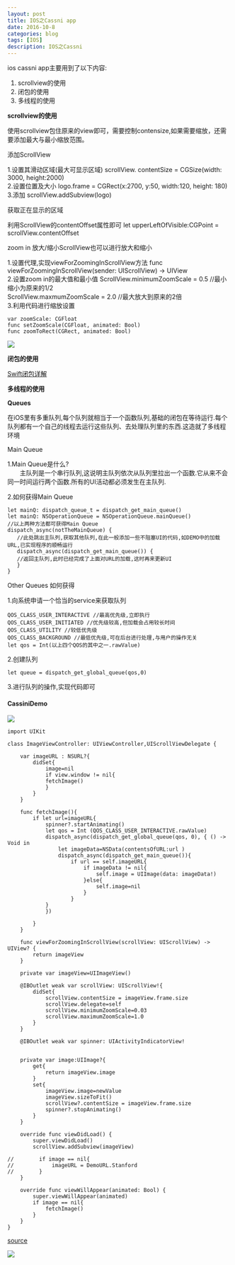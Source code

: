 ```yaml
---
layout: post
title: IOS之Cassni app
date: 2016-10-8
categories: blog
tags: [IOS]
description: IOS之Cassni
---
```



ios cassni app主要用到了以下内容:

1. scrollview的使用
2. 闭包的使用
3. 多线程的使用

**scrollview的使用**  

使用scrollview包住原来的view即可，需要控制contensize,如果需要缩放，还需要添加最大与最小缩放范围。

添加ScrollView

1.设置其滑动区域(最大可显示区域)  scrollView. contentSize = CGSize(width: 3000, height:2000)    
2.设置位置及大小 logo.frame = CGRect(x:2700, y:50, width:120, height: 180)    
3.添加 scrollView.addSubview(logo)    

获取正在显示的区域  

利用ScrollView的contentOffset属性即可 let upperLeftOfVisible:CGPoint = scrollView.contentOffset

zoom in 放大/缩小ScrollView也可以进行放大和缩小

1.设置代理,实现viewForZoomingInScrollView方法 func viewForZoomingInScrollView(sender: UIScrollView) -> UIView   
2.设置zoom in的最大值和最小值 ScrollView.minimumZoomScale = 0.5 //最小缩小为原来的1/2   
ScrollView.maxmumZoomScale = 2.0 //最大放大到原来的2倍     
3.利用代码进行缩放设置  

```
var zoomScale: CGFloat 
func setZoomScale(CGFloat, animated: Bool)
func zoomToRect(CGRect, animated: Bool)
```

![](https://github.com/whuhan2013/ImageRepertory/blob/master/ios/p10.png?raw=true)

**闭包的使用**

[Swift闭包详解](http://c.biancheng.net/cpp/html/2285.html)


**多线程的使用**

**Queues**

在iOS里有多重队列,每个队列就相当于一个函数队列,基础的闭包在等待运行.每个队列都有一个自己的线程去运行这些队列、去处理队列里的东西.这造就了多线程环境

Main Queue

1.Main Queue是什么?　　    
　　主队列是一个串行队列,这说明主队列依次从队列里拉出一个函数.它从来不会同一时间运行两个函数.所有的UI活动都必须发生在主队列.

2.如何获得Main Queue

```
let mainQ: dispatch_queue_t = dispatch_get_main_queue()
let mainQ: NSOperationQueue = NSOperationQueue.mainQueue()
//以上两种方法都可获得Main Queue
dispatch_async(notTheMainQueue) {
   //此处跳出主队列,获取其他队列,在此一般添加一些不阻塞UI的代码,如DEMO中的加载URL,已实现程序的顺畅运行
   dispatch_async(dispatch_get_main_queue()) {
   //返回主队列,此时已经完成了上面对URL的加载,这时再来更新UI
   }
}
```

Other Queues   如何获得      

1.向系统申请一个恰当的service来获取队列

```
QOS_CLASS_USER_INTERACTIVE //最高优先级,立即执行
QOS_CLASS_USER_INITIATED //优先级较高,但加载会占用较长时间
QOS_CLASS_UTILITY //较低优先级
QOS_CLASS_BACKGROUND //最低优先级,可在后台进行处理,与用户的操作无关
let qos = Int(以上四个QOS的其中之一.rawValue)
```


2.创建队列

```
let queue = dispatch_get_global_queue(qos,0)
```

3.进行队列的操作,实现代码即可


#### CassiniDemo

![](https://github.com/whuhan2013/ImageRepertory/blob/master/ios/p11.png?raw=true)

```
import UIKit

class ImageViewController: UIViewController,UIScrollViewDelegate {
    
    var imageURL : NSURL?{
        didSet{
            image=nil
            if view.window != nil{
            fetchImage()
            }
        }
    }
    
    func fetchImage(){
        if let url=imageURL{
            spinner?.startAnimating()
            let qos = Int (QOS_CLASS_USER_INTERACTIVE.rawValue)
            dispatch_async(dispatch_get_global_queue(qos, 0), { () -> Void in
                let imageData=NSData(contentsOfURL:url )
                dispatch_async(dispatch_get_main_queue()){
                    if url == self.imageURL{
                        if imageData != nil{
                            self.image = UIImage(data: imageData!)
                        }else{
                            self.image=nil
                        }
                    }
            }
            })
            
        }
    }
    
    func viewForZoomingInScrollView(scrollView: UIScrollView) -> UIView? {
        return imageView
    }
    
    private var imageView=UIImageView()
    
    @IBOutlet weak var scrollView: UIScrollView!{
        didSet{
            scrollView.contentSize = imageView.frame.size
            scrollView.delegate=self
            scrollView.minimumZoomScale=0.03
            scrollView.maximumZoomScale=1.0
        }
    }
    
    @IBOutlet weak var spinner: UIActivityIndicatorView!
    
    
    private var image:UIImage?{
        get{
            return imageView.image
        }
        set{
            imageView.image=newValue
            imageView.sizeToFit()
            scrollView?.contentSize = imageView.frame.size
            spinner?.stopAnimating()
        }
    }
    
    override func viewDidLoad() {
        super.viewDidLoad()
        scrollView.addSubview(imageView)
        
//        if image == nil{
//            imageURL = DemoURL.Stanford
//        }
    }
    
    override func viewWillAppear(animated: Bool) {
        super.viewWillAppear(animated)
        if image == nil{
            fetchImage()
        }
    }
}
```

[source](https://github.com/whuhan2013/IOSProject/tree/master/Cassni)

![](https://github.com/whuhan2013/ImageRepertory/blob/master/ios/p12.png?raw=true)



